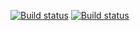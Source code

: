 [![Build status](https://ci.appveyor.com/api/projects/status/kqj4abi1ao2ubf9m?svg=true)](https://ci.appveyor.com/project/viktoria23012007/projectjavajson)
[![Build status](https://ci.appveyor.com/api/projects/status/i3yetn07bxohmq87?svg=true)](https://ci.appveyor.com/project/viktoria23012007/projectjavajson-r2f3v)
